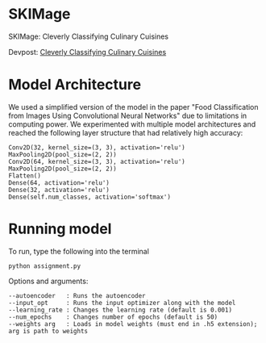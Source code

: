 # SKIMage

SKIMage: Cleverly Classifying Culinary Cuisines

Devpost: [Cleverly Classifying Culinary Cuisines](https://devpost.com/software/creatively-captioning-culinary-cuisines)

# Model Architecture

We used a simplified version of the model in the paper "Food Classification from Images Using Convolutional Neural Networks" due to limitations in computing power. We experimented with multiple model architectures and reached the following layer structure that had relatively high accuracy:

```
Conv2D(32, kernel_size=(3, 3), activation='relu')
MaxPooling2D(pool_size=(2, 2))
Conv2D(64, kernel_size=(3, 3), activation='relu')
MaxPooling2D(pool_size=(2, 2))
Flatten()
Dense(64, activation='relu')
Dense(32, activation='relu')
Dense(self.num_classes, activation='softmax')
```

# Running model

To run, type the following into the terminal

```
python assignment.py
```

Options and arguments:

```
--autoencoder   : Runs the autoencoder
--input_opt     : Runs the input optimizer along with the model
--learning_rate : Changes the learning rate (default is 0.001)
--num_epochs    : Changes number of epochs (default is 50)
--weights arg   : Loads in model weights (must end in .h5 extension); arg is path to weights
```
